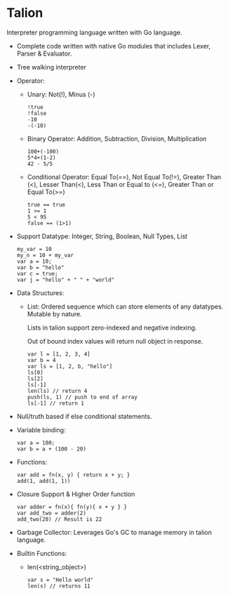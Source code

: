 # Talion

Interpreter programming language written with Go language.

- Complete code written with native Go modules that includes Lexer, Parser & Evaluator.
- Tree walking interpreter
- Operator:
    - Unary: Not(!), Minus (-)
      ```
      !true 
      !false
      -10
      -(-10)
      ```

    - Binary Operator: Addition, Subtraction, Division, Multiplication
        ```
        100+(-100)
        5*4+(1-2)
        42 - 5/5
        ```

    - Conditional Operator: Equal To(==), Not Equal To(!=), Greater Than (<), Lesser Than(<), Less Than or Equal to (<=), Greater Than or Equal To(>=)
        ```
        true == true
        1 >= 1
        5 < 95
        false == (1>1)
        ```

- Support Datatype: Integer, String, Boolean, Null Types, List
    ```
    my_var = 10
    my_n = 10 + my_var
    var a = 10;
    var b = "hello"
    var c = true;
    var j = "hello" + " " + "world"
    ```
- Data Structures:
    - List: 
        Ordered sequence which can store elements of any datatypes. Mutable by nature. 

        Lists in talion support zero-indexed and negative indexing. 

        Out of bound index values will return null object in response.
        ```
        var l = [1, 2, 3, 4]
        var b = 4
        var ls = [1, 2, b, "hello"] 
        ls[0]
        ls[2]
        ls[-1]
        len(ls) // return 4
        push(ls, 1) // push to end of array
        ls[-1] // return 1
        ```

- Null/truth based if else conditional statements.
- Variable binding: 
    ```
    var a = 100;
    var b = a + (100 - 20)
    ```
- Functions: 
    ```   
    var add = fn(x, y) { return x + y; }
    add(1, add(1, 1))
    ```

- Closure Support & Higher Order function

    ```
    var adder = fn(x){ fn(y){ x + y } }
    var add_two = adder(2)
    add_two(20) // Result is 22
    ```
- Garbage Collector: Leverages Go's GC to manage memory in talion language.

- Builtin Functions:
  - len(<string_object>)
    ```
    var s = "Hello world"
    len(s) // returns 11
    ```